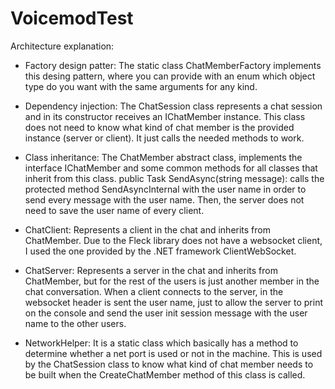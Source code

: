 # VoicemodTest
Architecture explanation:

- Factory design patter: The static class ChatMemberFactory implements this desing pattern, where you can provide with an enum which object type do you want with the same arguments for any kind.

- Dependency injection: The ChatSession class represents a chat session and in its constructor receives an IChatMember instance. This class does not need to know what kind of chat member is the provided instance (server or client). 
			It just calls the needed methods to work.

- Class inheritance: The ChatMember abstract class, implements the interface IChatMember and some common methods for all classes that inherit from this class.
		     public Task SendAsync(string message): calls the protected method SendAsyncInternal with the user name in order to send every message with the user name. Then, the server does not need to save the user name of every client.

- ChatClient: Represents a client in the chat and inherits from ChatMember. Due to the Fleck library does not have a websocket client, I used the one provided by the .NET framework ClientWebSocket.

- ChatServer: Represents a server in the chat and inherits from ChatMember, but for the rest of the users is just another member in the chat conversation.
	      When a client connects to the server, in the websocket header is sent the user name, just to allow the server to print on the console and send the user init session message with the user name to the other users.

- NetworkHelper: It is a static class which basically has a method to determine whether a net port is used or not in the machine. This is used by the ChatSession class to know what kind of chat member needs to be built when the CreateChatMember method of this class is called.

